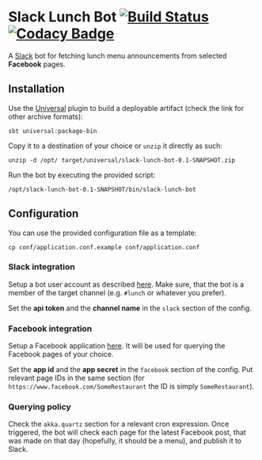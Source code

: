 # Slack Lunch Bot [![Build Status](https://travis-ci.org/sbilinski/slack-lunch-bot.svg?branch=master)](https://travis-ci.org/sbilinski/slack-lunch-bot) [![Codacy Badge](https://www.codacy.com/project/badge/f31422f8b52241fa877cb4fa90ee8507)](https://www.codacy.com/app/sbilinski/slack-lunch-bot)

A [Slack](http://slack.com) bot for fetching lunch menu announcements from selected **Facebook** pages.

## Installation

Use the [Universal](http://www.scala-sbt.org/sbt-native-packager/formats/universal.html#tasks) plugin to build a deployable artifact (check the link for other archive formats):

    sbt universal:package-bin

Copy it to a destination of your choice or `unzip` it directly as such:

    unzip -d /opt/ target/universal/slack-lunch-bot-0.1-SNAPSHOT.zip

Run the bot by executing the provided script:

    /opt/slack-lunch-bot-0.1-SNAPSHOT/bin/slack-lunch-bot

## Configuration

You can use the provided configuration file as a template:

    cp conf/application.conf.example conf/application.conf

### Slack integration

Setup a bot user account as described [here](https://api.slack.com/bot-users). Make sure, that the bot is a member of the target channel (e.g. `#lunch` or whatever you prefer).

Set the **api token** and the **channel name** in the `slack` section of the config.

### Facebook integration

Setup a Facebook application [here](https://developers.facebook.com). It will be used for querying the Facebook pages of your choice.

Set the **app id** and the **app secret** in the `facebook` section of the config. Put relevant page IDs in the same section (for `https://www.facebook.com/SomeRestaurant` the ID is simply `SomeRestaurant`).

### Querying policy

Check the `akka.quartz` section for a relevant cron expression. Once triggered, the bot will check each page for the latest Facebook post, that was made on that day (hopefully, it should be a menu), and publish it to Slack.
